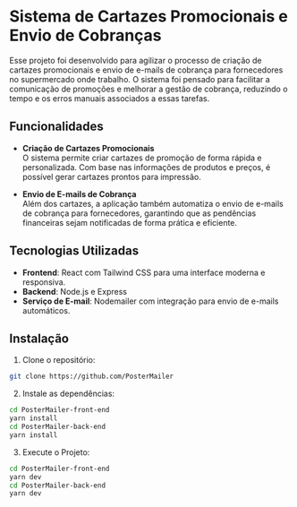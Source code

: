 # Sistema de Cartazes Promocionais e Envio de Cobranças

Esse projeto foi desenvolvido para agilizar o processo de criação de cartazes promocionais e envio de e-mails de cobrança para fornecedores no supermercado onde trabalho. O sistema foi pensado para facilitar a comunicação de promoções e melhorar a gestão de cobrança, reduzindo o tempo e os erros manuais associados a essas tarefas.

## Funcionalidades

- **Criação de Cartazes Promocionais**  
  O sistema permite criar cartazes de promoção de forma rápida e personalizada. Com base nas informações de produtos e preços, é possível gerar cartazes prontos para impressão.
  
- **Envio de E-mails de Cobrança**  
  Além dos cartazes, a aplicação também automatiza o envio de e-mails de cobrança para fornecedores, garantindo que as pendências financeiras sejam notificadas de forma prática e eficiente.

## Tecnologias Utilizadas

- **Frontend**: React com Tailwind CSS para uma interface moderna e responsiva.
- **Backend**: Node.js e Express
- **Serviço de E-mail**: Nodemailer com integração para envio de e-mails automáticos.

## Instalação

1. Clone o repositório:

  ```bash
  git clone https://github.com/PosterMailer
  ```
2. Instale as dependências:

   
  ```bash
  cd PosterMailer-front-end
  yarn install
  cd PosterMailer-back-end
  yarn install
  ```

3. Execute o Projeto:
  ```bash
  cd PosterMailer-front-end
  yarn dev
  cd PosterMailer-back-end
  yarn dev
